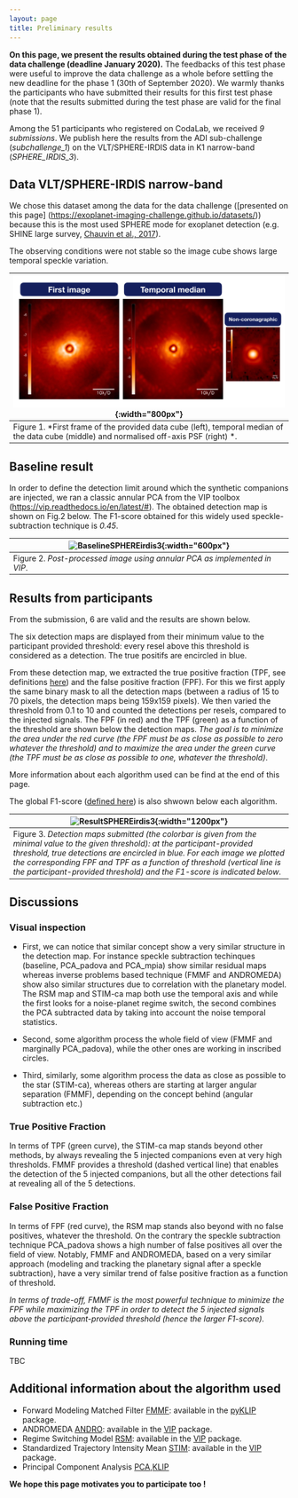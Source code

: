 ```yaml
---
layout: page
title: Preliminary results
---
```


**On this page, we present the results obtained during the test phase of the data challenge (deadline January 2020).** 
The feedbacks of this test phase were useful to improve the data challenge as a whole before settling the new deadline for the phase 1 (30th of September 2020). 
We warmly thanks the participants who have submitted their results for this first test phase (note that the results submitted during the test phase are valid for the final phase 1).

Among the 51 participants who registered on CodaLab, we received *9 submissions*. 
We publish here the results from the ADI sub-challenge (*subchallenge_1*) on the VLT/SPHERE-IRDIS data in K1 narrow-band (*SPHERE_IRDIS_3*). 

## Data VLT/SPHERE-IRDIS narrow-band
We chose this dataset among the data for the data challenge ([presented on this page] (https://exoplanet-imaging-challenge.github.io/datasets/)) because this is the most used SPHERE mode for exoplanet detection (e.g. SHINE large survey, [Chauvin et al., 2017](https://ui.adsabs.harvard.edu/abs/2017sf2a.conf..331C/abstract)). 

The observing conditions were not stable so the image cube shows large temporal speckle variation.

| ![DataSPHEREirdis3](img/Info_data.001.jpeg){:width="800px"} |
|---|
| Figure 1. *First frame of the provided data cube (left), temporal median of the data cube (middle) and normalised off-axis PSF (right) *. |

## Baseline result

In order to define the detection limit around which the synthetic companions are injected, we ran a classic annular PCA from the VIP toolbox (https://vip.readthedocs.io/en/latest/#). The obtained detection map is shown on Fig.2 below. The F1-score obtained for this widely used speckle-subtraction technique is *0.45*. 

| ![BaselineSPHEREirdis3](link){:width="600px"} |
|---|
| Figure 2. *Post-processed image using annular PCA as implemented in VIP*. |


## Results from participants

From the submission, 6 are valid and the results are shown below. 

The six detection maps are displayed from their minimum value to the participant provided threshold: every resel above this threshold is considered as a detection. The true positifs are encircled in blue. 

From these detection map, we extracted the true positive fraction (TPF, see definitions [here](https://exoplanet-imaging-challenge.github.io/metrics/)) and the false positive fraction (FPF). For this we first apply the same binary mask to all the detection maps (between a radius of 15 to 70 pixels, the detection maps being 159x159 pixels). We then varied the threshold from 0.1 to 10 and counted the detections per resels, compared to the injected signals. The FPF (in red) and the TPF (green) as a function of the threshold are shown below the detection maps. *The goal is to minimize the area under the red curve (the FPF must be as close as possible to zero whatever the threshold) and to maximize the area under the green curve (the TPF must be as close as possible to one, whatever the threshold)*.

More information about each algorithm used can be find at the end of this page.

The global F1-score ([defined here](https://exoplanet-imaging-challenge.github.io/metrics/)) is also shwown below each algorithm.

| ![ResultSPHEREirdis3](img/DataChallenge_sphere3.png){:width="1200px"} |
|---|
| Figure 3. *Detection maps submitted (the colorbar is given from the minimal value to the given threshold): at the participant-provided threshold, true detections are encircled in blue. For each image we plotted the corresponding FPF and TPF as a function of threshold (vertical line is the participant-provided threshold) and the F1-score is indicated below*. |


## Discussions

### Visual inspection

* First, we can notice that similar concept show a very similar structure in the detection map. For instance speckle subtraction techinques (baseline, PCA_padova and PCA_mpia) show similar residual maps whereas inverse problems based technique (FMMF and ANDROMEDA) show also similar structures due to correlation with the planetary model. The RSM map and STIM-ca map both use the temporal axis and while the first looks for a noise-planet regime switch, the second combines the PCA subtracted data by taking into account the noise temporal statistics. 

* Second, some algorithm process the whole field of view (FMMF and marginally PCA_padova), while the other ones are working in inscribed circles.

* Third, similarly, some algorithm process the data as close as possible to the star (STIM-ca), whereas others are starting at larger angular separation (FMMF), depending on the concept behind (angular subtraction etc.)


### True Positive Fraction

In terms of TPF (green curve), the STIM-ca map stands beyond other methods, by always revealing the 5 injected companions even at very high thresholds. 
FMMF provides a threshold (dashed vertical line) that enables the detection of the 5 injected companions, but all the other detections fail at revealing all of the 5 detections.

### False Positive Fraction

In terms of FPF (red curve), the RSM map stands also beyond with no false positives, whatever the threshold. 
On the contrary the speckle subtraction technique PCA_padova shows a high number of false positives all over the field of view. 
Notably, FMMF and ANDROMEDA, based on a very similar approach (modeling and tracking the planetary signal after a speckle subtraction), have a very similar trend of false positive fraction as a function of threshold.

*In terms of trade-off, FMMF is the most powerful technique to minimize the FPF while maximizing the TPF in order to detect the 5 injected signals above the participant-provided threshold (hence the larger F1-score).*

### Running time 

TBC


## Additional information about the algorithm used

* Forward Modeling Matched Filter [FMMF](https://ui.adsabs.harvard.edu/abs/2017ApJ...842...14R/abstract): available in the [pyKLIP](https://pyklip.readthedocs.io/en/latest/) package.
* ANDROMEDA [ANDRO](https://ui.adsabs.harvard.edu/abs/2015A%26A...582A..89C/abstract): available in the [VIP](https://pyklip.readthedocs.io/en/latest/) package. 
* Regime Switching Model [RSM](https://ui.adsabs.harvard.edu/abs/2020A%26A...633A..95D/abstract): available in the [VIP](https://pyklip.readthedocs.io/en/latest/) package.
* Standardized Trajectory Intensity Mean [STIM](https://ui.adsabs.harvard.edu/abs/2019MNRAS.487.2262P/abstract): available in the [VIP](https://pyklip.readthedocs.io/en/latest/) package.
* Principal Component Analysis [PCA](https://ui.adsabs.harvard.edu/abs/2012MNRAS.427..948A/abstract),[KLIP](https://ui.adsabs.harvard.edu/abs/2012ApJ...755L..28S/abstract)


**We hope this page motivates you to participate too !**

